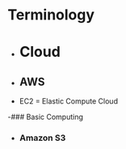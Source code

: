 # Terminology

- # Cloud

- ## AWS
- EC2 = Elastic Compute Cloud

-### Basic Computing 

- ### Amazon S3
